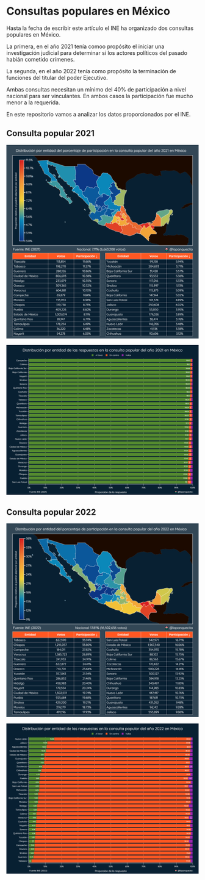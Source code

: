 # Consultas populares en México

Hasta la fecha de escribir este artículo el INE ha organizado dos consultas populares en México.

La primera, en el año 2021 tenía comoo propósito el iniciar una investigación judicial para determinar si los actores políticos del pasado habián cometido crímenes.

La segunda, en el año 2022 tenía como propósito la terminación de funciones del titular del poder Ejecutivo.

Ambas consultas necesitan un mínimo del 40% de participación a nivel nacional para ser vinculantes. En ambos casos la participación fue mucho menor a la requerida.

En este repositorio vamos a analizar los datos proporcionados por el INE.

## Consulta popular 2021

![Imagen 1](./2021-1.png)

![Imagen 2](./2021-2.png)

## Consulta popular 2022


![Imagen 3](./2022-1.png)

![Imagen 4](./2022-2.png)
